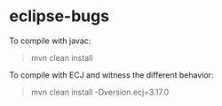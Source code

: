 # eclipse-bugs

To compile with javac:

> mvn clean install

To compile with ECJ and witness the different behavior:

> mvn clean install -Dversion.ecj=3.17.0

